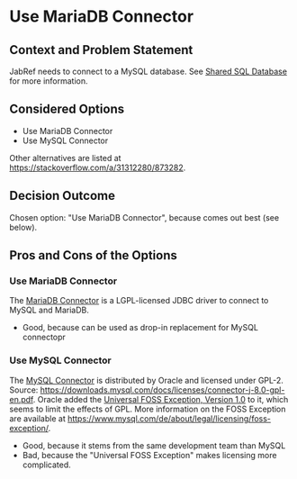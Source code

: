 # Use MariaDB Connector

## Context and Problem Statement

JabRef needs to connect to a MySQL database.
See [Shared SQL Database](https://docs.jabref.org/collaborative-work/sqldatabase) for more information.

## Considered Options

* Use MariaDB Connector
* Use MySQL Connector

Other alternatives are listed at <https://stackoverflow.com/a/31312280/873282>.

## Decision Outcome

Chosen option: "Use MariaDB Connector", because comes out best (see below).

## Pros and Cons of the Options

### Use MariaDB Connector

The [MariaDB Connector](https://mariadb.com/kb/en/library/about-mariadb-connector-j/) is a LGPL-licensed JDBC driver to connect to MySQL and MariaDB.

* Good, because can be used as drop-in replacement for MySQL connectopr

### Use MySQL Connector

The [MySQL Connector](https://www.mysql.com/de/products/connector/) is distributed by Oracle and licensed under GPL-2. Source: <https://downloads.mysql.com/docs/licenses/connector-j-8.0-gpl-en.pdf>.
Oracle added the [Universal FOSS Exception, Version 1.0](https://oss.oracle.com/licenses/universal-foss-exception/) to it, which seems to limit the effects of GPL.
More information on the FOSS Exception are available at <https://www.mysql.com/de/about/legal/licensing/foss-exception/>.

* Good, because it stems from the same development team than MySQL
* Bad, because the "Universal FOSS Exception" makes licensing more complicated.

